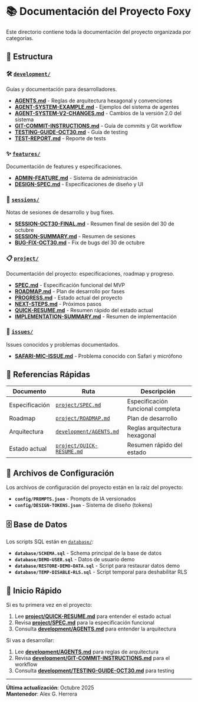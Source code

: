 # 📚 Documentación del Proyecto Foxy

Este directorio contiene toda la documentación del proyecto organizada por categorías.

## 📁 Estructura

### 🛠️ [`development/`](./development/)
Guías y documentación para desarrolladores.

- **[AGENTS.md](./development/AGENTS.md)** - Reglas de arquitectura hexagonal y convenciones
- **[AGENT-SYSTEM-EXAMPLE.md](./development/AGENT-SYSTEM-EXAMPLE.md)** - Ejemplos del sistema de agentes
- **[AGENT-SYSTEM-V2-CHANGES.md](./development/AGENT-SYSTEM-V2-CHANGES.md)** - Cambios de la versión 2.0 del sistema
- **[GIT-COMMIT-INSTRUCTIONS.md](./development/GIT-COMMIT-INSTRUCTIONS.md)** - Guía de commits y Git workflow
- **[TESTING-GUIDE-OCT30.md](./development/TESTING-GUIDE-OCT30.md)** - Guía de testing
- **[TEST-REPORT.md](./development/TEST-REPORT.md)** - Reporte de tests

### ✨ [`features/`](./features/)
Documentación de features y especificaciones.

- **[ADMIN-FEATURE.md](./features/ADMIN-FEATURE.md)** - Sistema de administración
- **[DESIGN-SPEC.md](./features/DESIGN-SPEC.md)** - Especificaciones de diseño y UI

### 📝 [`sessions/`](./sessions/)
Notas de sesiones de desarrollo y bug fixes.

- **[SESSION-OCT30-FINAL.md](./sessions/SESSION-OCT30-FINAL.md)** - Resumen final de sesión del 30 de octubre
- **[SESSION-SUMMARY.md](./sessions/SESSION-SUMMARY.md)** - Resumen de sesiones
- **[BUG-FIX-OCT30.md](./sessions/BUG-FIX-OCT30.md)** - Fix de bugs del 30 de octubre

### 📋 [`project/`](./project/)
Documentación del proyecto: especificaciones, roadmap y progreso.

- **[SPEC.md](./project/SPEC.md)** - Especificación funcional del MVP
- **[ROADMAP.md](./project/ROADMAP.md)** - Plan de desarrollo por fases
- **[PROGRESS.md](./project/PROGRESS.md)** - Estado actual del proyecto
- **[NEXT-STEPS.md](./project/NEXT-STEPS.md)** - Próximos pasos
- **[QUICK-RESUME.md](./project/QUICK-RESUME.md)** - Resumen rápido del estado actual
- **[IMPLEMENTATION-SUMMARY.md](./project/IMPLEMENTATION-SUMMARY.md)** - Resumen de implementación

### 🐛 [`issues/`](./issues/)
Issues conocidos y problemas documentados.

- **[SAFARI-MIC-ISSUE.md](./issues/SAFARI-MIC-ISSUE.md)** - Problema conocido con Safari y micrófono

## 🔗 Referencias Rápidas

| Documento | Ruta | Descripción |
|-----------|------|-------------|
| Especificación | [`project/SPEC.md`](./project/SPEC.md) | Especificación funcional completa |
| Roadmap | [`project/ROADMAP.md`](./project/ROADMAP.md) | Plan de desarrollo |
| Arquitectura | [`development/AGENTS.md`](./development/AGENTS.md) | Reglas arquitectura hexagonal |
| Estado actual | [`project/QUICK-RESUME.md`](./project/QUICK-RESUME.md) | Resumen rápido del estado |

## 📄 Archivos de Configuración

Los archivos de configuración del proyecto están en la raíz del proyecto:

- **`config/PROMPTS.json`** - Prompts de IA versionados
- **`config/DESIGN-TOKENS.json`** - Sistema de diseño (tokens)

## 🗄️ Base de Datos

Los scripts SQL están en [`database/`](../database/):

- **`database/SCHEMA.sql`** - Schema principal de la base de datos
- **`database/DEMO-USER.sql`** - Datos de usuario demo
- **`database/RESTORE-DEMO-DATA.sql`** - Script para restaurar datos demo
- **`database/TEMP-DISABLE-RLS.sql`** - Script temporal para deshabilitar RLS

## 🚀 Inicio Rápido

Si es tu primera vez en el proyecto:

1. Lee **[project/QUICK-RESUME.md](./project/QUICK-RESUME.md)** para entender el estado actual
2. Revisa **[project/SPEC.md](./project/SPEC.md)** para la especificación funcional
3. Consulta **[development/AGENTS.md](./development/AGENTS.md)** para entender la arquitectura

Si vas a desarrollar:

1. Lee **[development/AGENTS.md](./development/AGENTS.md)** para reglas de arquitectura
2. Revisa **[development/GIT-COMMIT-INSTRUCTIONS.md](./development/GIT-COMMIT-INSTRUCTIONS.md)** para el workflow
3. Consulta **[development/TESTING-GUIDE-OCT30.md](./development/TESTING-GUIDE-OCT30.md)** para testing

---

**Última actualización**: Octubre 2025  
**Mantenedor**: Alex G. Herrera

